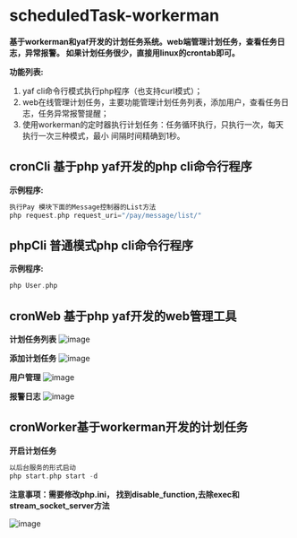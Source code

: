# scheduledTask-workerman
**基于workerman和yaf开发的计划任务系统。web端管理计划任务，查看任务日志，异常报警。 如果计划任务很少，直接用linux的crontab即可。**

**功能列表:**
 1. yaf cli命令行模式执行php程序（也支持curl模式）；
 2. web在线管理计划任务，主要功能管理计划任务列表，添加用户，查看任务日志，任务异常报警提醒；
 3. 使用workerman的定时器执行计划任务：任务循环执行，只执行一次，每天执行一次三种模式，最小 间隔时间精确到1秒。

## cronCli 基于php yaf开发的php cli命令行程序
**示例程序:**
``` php
执行Pay 模块下面的Message控制器的List方法
php request.php request_uri="/pay/message/list/"
```

## phpCli 普通模式php cli命令行程序
**示例程序:**
``` php
php User.php
```

## cronWeb 基于php yaf开发的web管理工具

**计划任务列表**
![image](https://github.com/moxiaobai/scheduledTask-workerman/blob/master/doc/task-list.png)

**添加计划任务**
![image](https://github.com/moxiaobai/scheduledTask-workerman/blob/master/doc/add-task.png)

**用户管理**
![image](https://github.com/moxiaobai/scheduledTask-workerman/blob/master/doc/user-manage.png)

**报警日志**
![image](https://github.com/moxiaobai/scheduledTask-workerman/blob/master/doc/alarm-log.png)

## cronWorker基于workerman开发的计划任务
**开启计划任务**
``` php
以后台服务的形式启动
php start.php start -d
```

**注意事项：需要修改php.ini， 找到disable_function,去除exec和stream_socket_server方法**

![image](https://github.com/moxiaobai/scheduledTask-workerman/blob/master/doc/workerman-console.png)

